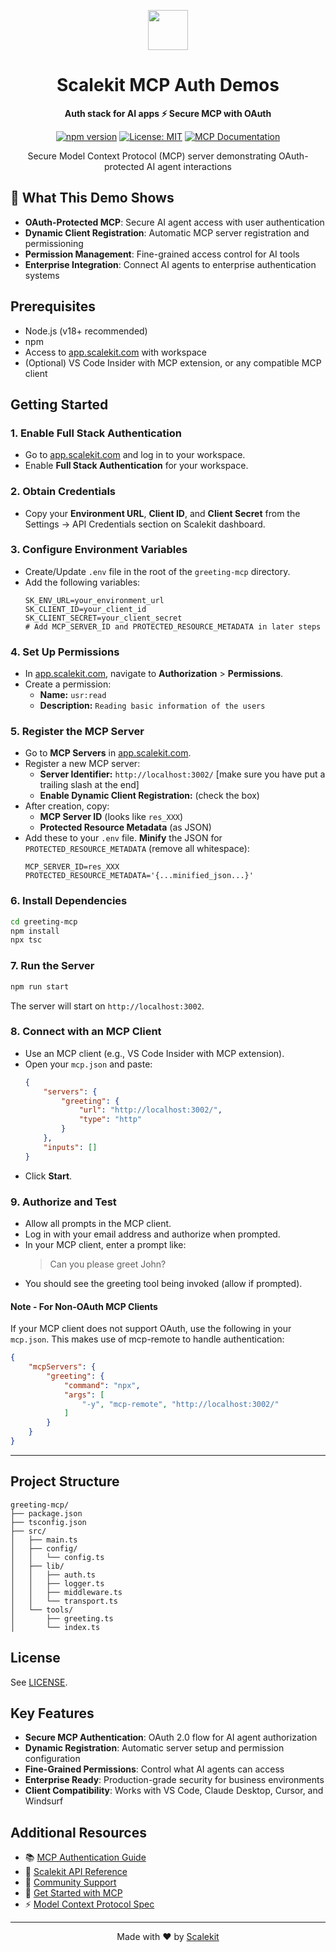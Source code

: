 <p align="center">
  <a href="https://scalekit.com" target="_blank" rel="noopener noreferrer">
    <picture>
      <img src="https://cdn.scalekit.cloud/v1/scalekit-logo-dark.svg" height="64">
    </picture>
  </a>
</p>

<h1 align="center">
  Scalekit MCP Auth Demos
</h1>

<p align="center">
  <strong>Auth stack for AI apps ⚡ Secure MCP with OAuth</strong>
</p>

<p align="center">
  <a href="https://www.npmjs.com/package/@scalekit-sdk/node"><img src="https://img.shields.io/npm/v/@scalekit-sdk/node.svg" alt="npm version"></a>
  <a href="https://github.com/scalekit-inc/mcp-auth-demos/blob/main/LICENSE"><img src="https://img.shields.io/badge/License-MIT-yellow.svg" alt="License: MIT"></a>
  <a href="https://docs.scalekit.com/guides/mcp/overview"><img src="https://img.shields.io/badge/docs-MCP%20Guide-blue" alt="MCP Documentation"></a>
</p>

<p align="center">
  Secure Model Context Protocol (MCP) server demonstrating OAuth-protected AI agent interactions
</p>

## 🚀 What This Demo Shows

- **OAuth-Protected MCP**: Secure AI agent access with user authentication
- **Dynamic Client Registration**: Automatic MCP server registration and permissioning
- **Permission Management**: Fine-grained access control for AI tools
- **Enterprise Integration**: Connect AI agents to enterprise authentication systems

## Prerequisites
- Node.js (v18+ recommended)
- npm
- Access to [app.scalekit.com](https://app.scalekit.com) with workspace
- (Optional) VS Code Insider with MCP extension, or any compatible MCP client

## Getting Started

### 1. Enable Full Stack Authentication
- Go to [app.scalekit.com](https://app.scalekit.com) and log in to your workspace.
- Enable **Full Stack Authentication** for your workspace.

### 2. Obtain Credentials
- Copy your **Environment URL**, **Client ID**, and **Client Secret** from the Settings -> API Credentials section on Scalekit dashboard.

### 3. Configure Environment Variables
- Create/Update `.env` file in the root of the `greeting-mcp` directory.
- Add the following variables:
	```env
	SK_ENV_URL=your_environment_url
	SK_CLIENT_ID=your_client_id
	SK_CLIENT_SECRET=your_client_secret
	# Add MCP_SERVER_ID and PROTECTED_RESOURCE_METADATA in later steps
	```

### 4. Set Up Permissions
- In [app.scalekit.com](https://app.scalekit.com), navigate to **Authorization** > **Permissions**.
- Create a permission:
	- **Name:** `usr:read`
	- **Description:** `Reading basic information of the users`

### 5. Register the MCP Server
- Go to **MCP Servers** in [app.scalekit.com](https://app.scalekit.com).
- Register a new MCP server:
	- **Server Identifier:** `http://localhost:3002/` [make sure you have put a trailing slash at the end]
	- **Enable Dynamic Client Registration:** (check the box)
- After creation, copy:
	- **MCP Server ID** (looks like `res_XXX`)
	- **Protected Resource Metadata** (as JSON)
- Add these to your `.env` file. **Minify** the JSON for `PROTECTED_RESOURCE_METADATA` (remove all whitespace):
	```env
	MCP_SERVER_ID=res_XXX
	PROTECTED_RESOURCE_METADATA='{...minified_json...}'
	```

### 6. Install Dependencies
```sh
cd greeting-mcp
npm install
npx tsc
```

### 7. Run the Server
```sh
npm run start
```

The server will start on `http://localhost:3002`.

### 8. Connect with an MCP Client
- Use an MCP client (e.g., VS Code Insider with MCP extension).
- Open your `mcp.json` and paste:
	```json
	{
		"servers": {
			"greeting": {
				"url": "http://localhost:3002/",
				"type": "http"
			}
		},
		"inputs": []
	}
	```
- Click **Start**.

### 9. Authorize and Test
- Allow all prompts in the MCP client.
- Log in with your email address and authorize when prompted.
- In your MCP client, enter a prompt like:
	> Can you please greet John?
- You should see the greeting tool being invoked (allow if prompted).

#### Note - For Non-OAuth MCP Clients
If your MCP client does not support OAuth, use the following in your `mcp.json`. This makes use of mcp-remote to handle authentication:
```json
{
	"mcpServers": {
		"greeting": {
			"command": "npx",
			"args": [
				"-y", "mcp-remote", "http://localhost:3002/"
			]
		}
	}
}
```

---

## Project Structure
```
greeting-mcp/
├── package.json
├── tsconfig.json
├── src/
│   ├── main.ts
│   ├── config/
│   │   └── config.ts
│   ├── lib/
│   │   ├── auth.ts
│   │   ├── logger.ts
│   │   ├── middleware.ts
│   │   └── transport.ts
│   └── tools/
│       ├── greeting.ts
│       └── index.ts
```

## License
See [LICENSE](./LICENSE).

## Key Features

- **Secure MCP Authentication**: OAuth 2.0 flow for AI agent authorization
- **Dynamic Registration**: Automatic server setup and permission configuration
- **Fine-Grained Permissions**: Control what AI agents can access
- **Enterprise Ready**: Production-grade security for business environments
- **Client Compatibility**: Works with VS Code, Claude Desktop, Cursor, and Windsurf

## Additional Resources

- 📚 [MCP Authentication Guide](https://docs.scalekit.com/guides/mcp/overview/)
- 🔧 [Scalekit API Reference](https://docs.scalekit.com/apis)
- 💬 [Community Support](https://github.com/scalekit-inc/scalekit-sdk-node-js/discussions)
- 🎯 [Get Started with MCP](https://docs.scalekit.com/quick-start-guide)
- ⚡ [Model Context Protocol Spec](https://modelcontextprotocol.io)

---

<p align="center">
  Made with ❤️ by <a href="https://scalekit.com">Scalekit</a>
</p>